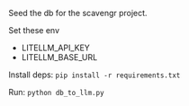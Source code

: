Seed the db for the scavengr project.

Set these env
- LITELLM_API_KEY
- LITELLM_BASE_URL

Install deps: `pip install -r requirements.txt`

Run: `python db_to_llm.py`